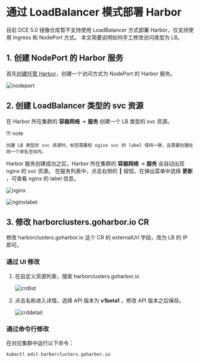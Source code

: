 # 通过 LoadBalancer 模式部署 Harbor

目前 DCE 5.0 镜像仓库暂不支持使用 LoadBalancer 方式部署 Harbor，仅支持使用 Ingress 和 NodePort 方式。
本文简要说明如何手工修改访问类型为 LB。

## 1. 创建 NodePort 的 Harbor 服务

首先[创建托管 Harbor](../managed/harbor.md)，创建一个访问方式为 NodePort 的 Harbor 服务。

![nodeport](../images/nodeport.png)

## 2. 创建 LoadBalancer 类型的 svc 资源

在 Harbor 所在集群的 **容器网络** -> **服务** 创建一个 LB 类型的 svc 资源。

!!! note

    创建 LB 类型的 svc 资源时，标签需要和 nginx svc 的 label 保持一致，且需要创建在同一个命名空间内。

Harbor 服务创建成功之后，Harbor 所在集群的 **容器网络** -> **服务** 会自动出现 nginx 的 svc 资源。
在服务列表中，点击右侧的 **┇** 按钮，在弹出菜单中选择 **更新** ，可查看 nginx 的 label 信息。

![nginx](../images/nginx.png)

![nginxlabel](../images/nginxlabel.png)

## 3. 修改 harborclusters.goharbor.io CR

修改 harborclusters.goharbor.io 这个 CR 的 externalUrl 字段，改为 LB 的 IP 即可。

### 通过 UI 修改

1. 在自定义资源列表，搜索 harborclusters.goharbor.io

    ![crdlist](../images/crdlist.png)

2. 点击名称进入详情，选择 API 版本为 **v1beta1** ，修改 API 版本之后保存。

   ![crddetail](../images/crddetail.png)

### 通过命令行修改

在对应集群中运行以下命令：

```bash
kubectl edit harborclusters.goharbor.io
```
